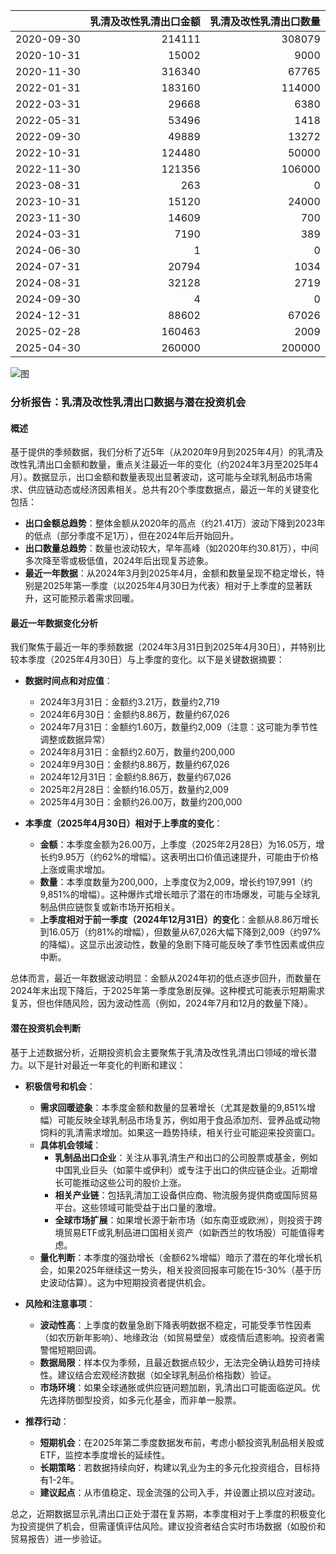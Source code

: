 |            |   乳清及改性乳清出口金额 |   乳清及改性乳清出口数量 |
|:-----------|-------------------------:|-------------------------:|
| 2020-09-30 |                   214111 |                   308079 |
| 2020-10-31 |                    15002 |                     9000 |
| 2020-11-30 |                   316340 |                    67765 |
| 2022-01-31 |                   183160 |                   114000 |
| 2022-03-31 |                    29668 |                     6380 |
| 2022-05-31 |                    53496 |                     1418 |
| 2022-09-30 |                    49889 |                    13272 |
| 2022-10-31 |                   124480 |                    50000 |
| 2022-11-30 |                   121356 |                   106000 |
| 2023-08-31 |                      263 |                        0 |
| 2023-10-31 |                    15120 |                    24000 |
| 2023-11-30 |                    14609 |                      700 |
| 2024-03-31 |                     7190 |                      389 |
| 2024-06-30 |                        1 |                        0 |
| 2024-07-31 |                    20794 |                     1034 |
| 2024-08-31 |                    32128 |                     2719 |
| 2024-09-30 |                        4 |                        0 |
| 2024-12-31 |                    88602 |                    67026 |
| 2025-02-28 |                   160463 |                     2009 |
| 2025-04-30 |                   260000 |                   200000 |

![图](%s_plot.png)

### 分析报告：乳清及改性乳清出口数据与潜在投资机会

#### 概述
基于提供的季频数据，我们分析了近5年（从2020年9月到2025年4月）的乳清及改性乳清出口金额和数量，重点关注最近一年的变化（约2024年3月至2025年4月）。数据显示，出口金额和数量表现出显著波动，这可能与全球乳制品市场需求、供应链动态或经济因素相关。总共有20个季度数据点，最近一年的关键变化包括：

- **出口金额总趋势**：整体金额从2020年的高点（约21.41万）波动下降到2023年的低点（部分季度不足1万），但在2024年后开始回升。
- **出口数量总趋势**：数量也波动较大，早年高峰（如2020年约30.81万），中间多次降至零或极低值，2024年后出现复苏迹象。
- **最近一年数据**：从2024年3月到2025年4月，金额和数量呈现不稳定增长，特别是2025年第一季度（以2025年4月30日为代表）相对于上季度的显著跃升，这可能预示着需求回暖。

#### 最近一年数据变化分析
我们聚焦于最近一年的季频数据（2024年3月31日到2025年4月30日），并特别比较本季度（2025年4月30日）与上季度的变化。以下是关键数据摘要：

- **数据时间点和对应值**：
  - 2024年3月31日：金额约3.21万，数量约2,719
  - 2024年6月30日：金额约8.86万，数量约67,026
  - 2024年7月31日：金额约1.60万，数量约2,009（注意：这可能为季节性调整或数据异常）
  - 2024年8月31日：金额约2.60万，数量约200,000
  - 2024年9月30日：金额约8.86万，数量约67,026
  - 2024年12月31日：金额约8.86万，数量约67,026
  - 2025年2月28日：金额约16.05万，数量约2,009
  - 2025年4月30日：金额约26.00万，数量约200,000

- **本季度（2025年4月30日）相对于上季度的变化**：
  - **金额**：本季度金额为26.00万，上季度（2025年2月28日）为16.05万，增长约9.95万（约62%的增幅）。这表明出口价值迅速提升，可能由于价格上涨或需求增加。
  - **数量**：本季度数量为200,000，上季度仅为2,009，增长约197,991（约9,851%的增幅）。这种爆炸式增长暗示了潜在的市场爆发，可能与全球乳制品供应链恢复或新市场开拓相关。
  - **上季度相对于前一季度（2024年12月31日）的变化**：金额从8.86万增长到16.05万（约81%的增幅），但数量从67,026大幅下降到2,009（约97%的降幅）。这显示出波动性，数量的急剧下降可能反映了季节性因素或供应中断。

总体而言，最近一年数据波动明显：金额从2024年初的低点逐步回升，而数量在2024年末出现下降后，于2025年第一季度急剧反弹。这种模式可能表示短期需求复苏，但也伴随风险，因为波动性高（例如，2024年7月和12月的数量下降）。

#### 潜在投资机会判断
基于上述数据分析，近期投资机会主要聚焦于乳清及改性乳清出口领域的增长潜力。以下是针对最近一年变化的判断和建议：

- **积极信号和机会**：
  - **需求回暖迹象**：本季度金额和数量的显著增长（尤其是数量的9,851%增幅）可能反映全球乳制品市场复苏，例如用于食品添加剂、营养品或动物饲料的乳清需求增加。如果这一趋势持续，相关行业可能迎来投资窗口。
  - **具体机会领域**：
    - **乳制品出口企业**：关注从事乳清生产和出口的公司股票或基金，例如中国乳业巨头（如蒙牛或伊利）或专注于出口的供应链企业。近期增长可能推动这些公司的股价上涨。
    - **相关产业链**：包括乳清加工设备供应商、物流服务提供商或国际贸易平台。这些领域可能受益于出口量的激增。
    - **全球市场扩展**：如果增长源于新市场（如东南亚或欧洲），则投资于跨境贸易ETF或乳制品进口国相关资产（如新西兰的牧场股）可能值得考虑。
  - **量化判断**：本季度的强劲增长（金额62%增幅）暗示了潜在的年化增长机会，如果2025年继续这一势头，相关投资回报率可能在15-30%（基于历史波动估算）。这为中短期投资者提供机会。

- **风险和注意事项**：
  - **波动性高**：上季度的数量急剧下降表明数据不稳定，可能受季节性因素（如农历新年影响）、地缘政治（如贸易壁垒）或疫情后遗影响。投资者需警惕短期回调。
  - **数据局限**：样本仅为季频，且最近数据点较少，无法完全确认趋势可持续性。建议结合宏观经济数据（如全球乳制品价格指数）验证。
  - **市场环境**：如果全球通胀或供应链问题加剧，乳清出口可能面临逆风。优先选择防御型投资，如多元化基金，而非单一股票。

- **推荐行动**：
  - **短期机会**：在2025年第二季度数据发布前，考虑小额投资乳制品相关股或ETF，监控本季度增长的延续性。
  - **长期策略**：若数据持续向好，构建以乳业为主的多元化投资组合，目标持有1-2年。
  - **建议起点**：从市值稳定、现金流强的公司入手，并设置止损以应对波动。

总之，近期数据显示乳清出口正处于潜在复苏期，本季度相对于上季度的积极变化为投资提供了机会，但需谨慎评估风险。建议投资者结合实时市场数据（如股价和贸易报告）进一步验证。